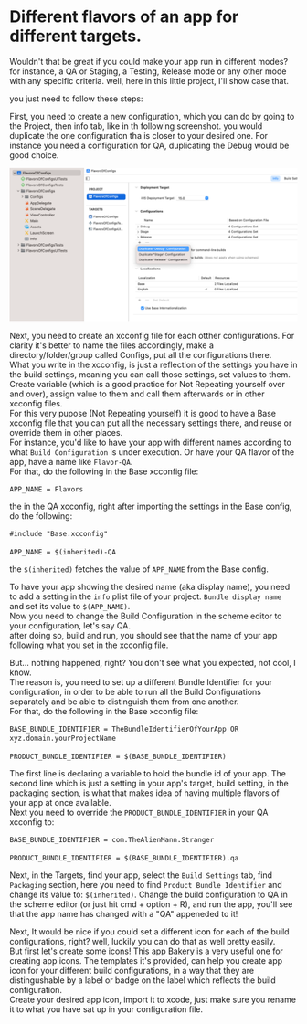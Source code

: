 # Different flavors of an app for different targets.

Wouldn't that be great if you could make your app run in different modes?
for instance, a QA or Staging, a Testing, Release mode or any other mode with any specific criteria.
well, here in this little project, I'll show case that.


you just need to follow these steps:

First, you need to create a new configuration, which you can do by going to the Project, then info tab, like in th following screenshot. you would duplicate the one configuration tha is closer to your desired one. For instance you need a configuration for QA, duplicating the Debug would be good choice.


<p float="center">
<img src="./Images/1.png">
</p>

Next, you need to create an xcconfig file for each otther configurations. For clarity it's better to name the files accordingly, make a directory/folder/group called Configs, put all the configurations there.<br/> What you write in the xcconfig, is just a reflection of the settings you have in the build settings, meaning you can call those settings, set values to them. Create variable (which is a good practice for Not Repeating yourself over and over), assign value to them and call them afterwards or in other xcconfig files.<br/> For this very pupose (Not Repeating yourself) it is good to have a Base xcconfig file that you can put all the necessary settings there, and reuse or override them in other places.<br/>For instance, you'd like to have your app with different names according to what `Build Configuration` is under execution. Or have your QA flavor of the app, have a name like `Flavor-QA`.<br/>For that, do the following in the Base xcconfig file:
```
APP_NAME = Flavors
```
the in the QA xcconfig, right after importing the settings in the Base config, do the following:
```
#include "Base.xcconfig"

APP_NAME = $(inherited)-QA
```
the `$(inherited)` fetches the value of `APP_NAME` from the Base config.

To have your app showing the desired name (aka display name), you need to add a setting in the `info` plist file of your project.
`Bundle display name` and set its value to `$(APP_NAME)`.<br/> Now you need to change the Build Configuration in the scheme editor to your configuration, let's say QA.<br/> after doing so, build and run, you should see that the name of your app following what you set in the xcconfig file. 


But... nothing happened,  right? You don't see what you expected, not cool, I know.<br/> The reason is, you need to set up a different Bundle Identifier for your configuration, in order to be able to run all the Build Configurations separately and be able to distinguish them from one another.<br/>
For that, do the following in the Base xcconfig file:

```
BASE_BUNDLE_IDENTIFIER = TheBundleIdentifierOfYourApp OR xyz.domain.yourProjectName

PRODUCT_BUNDLE_IDENTIFIER = $(BASE_BUNDLE_IDENTIFIER)
```

The first line is declaring a variable to hold the bundle id of your app. The second line which is just a setting in your app's target, build setting, in the packaging section, is what that makes idea of having multiple flavors of your app at once available.<br/> Next you need to override the `PRODUCT_BUNDLE_IDENTIFIER` in your QA xcconfig to:

```
BASE_BUNDLE_IDENTIFIER = com.TheAlienMann.Stranger

PRODUCT_BUNDLE_IDENTIFIER = $(BASE_BUNDLE_IDENTIFIER).qa
```

Next, in the Targets, find your app, select the `Build Settings` tab, find `Packaging` section, here you need to find `Product Bundle Identifier` and change its value to:
`$(inherited)`. Change the build configuration to QA in the scheme editor (or just hit cmd + option + R), and run the app, you'll see that the app name has changed with a "QA" appeneded to it!

Next, It would be nice if you could set a different icon for each of the build configurations, right? well, luckily you can do that as well pretty easily.<br/>But first let's create some icons! This app [Bakery]() is a very useful one for creating app icons. The templates it's provided, can help you create app icon for your different build configurations, in a way that they are distingushable by a label or badge on the label which reflects the build configuration.<br/> Create your desired app icon, import it to xcode, just make sure you rename it to what you have sat up in your configuration file. 